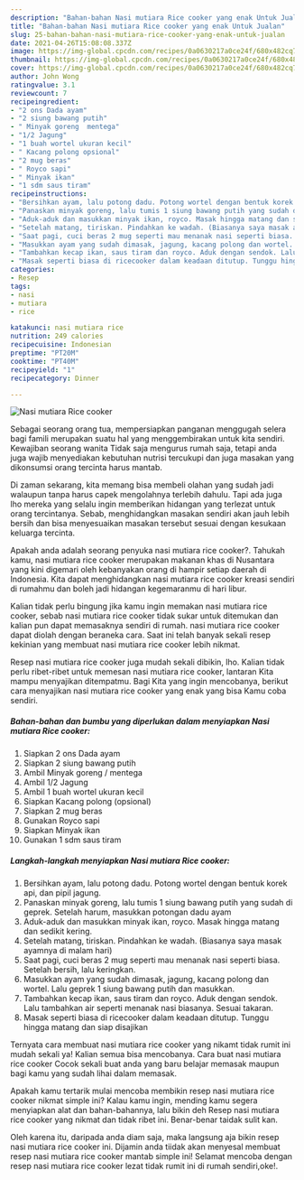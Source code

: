 ```yaml
---
description: "Bahan-bahan Nasi mutiara Rice cooker yang enak Untuk Jualan"
title: "Bahan-bahan Nasi mutiara Rice cooker yang enak Untuk Jualan"
slug: 25-bahan-bahan-nasi-mutiara-rice-cooker-yang-enak-untuk-jualan
date: 2021-04-26T15:08:08.337Z
image: https://img-global.cpcdn.com/recipes/0a0630217a0ce24f/680x482cq70/nasi-mutiara-rice-cooker-foto-resep-utama.jpg
thumbnail: https://img-global.cpcdn.com/recipes/0a0630217a0ce24f/680x482cq70/nasi-mutiara-rice-cooker-foto-resep-utama.jpg
cover: https://img-global.cpcdn.com/recipes/0a0630217a0ce24f/680x482cq70/nasi-mutiara-rice-cooker-foto-resep-utama.jpg
author: John Wong
ratingvalue: 3.1
reviewcount: 7
recipeingredient:
- "2 ons Dada ayam"
- "2 siung bawang putih"
- " Minyak goreng  mentega"
- "1/2 Jagung"
- "1 buah wortel ukuran kecil"
- " Kacang polong opsional"
- "2 mug beras"
- " Royco sapi"
- " Minyak ikan"
- "1 sdm saus tiram"
recipeinstructions:
- "Bersihkan ayam, lalu potong dadu. Potong wortel dengan bentuk korek api, dan pipil jagung."
- "Panaskan minyak goreng, lalu tumis 1 siung bawang putih yang sudah di geprek. Setelah harum, masukkan potongan dadu ayam"
- "Aduk-aduk dan masukkan minyak ikan, royco. Masak hingga matang dan sedikit kering."
- "Setelah matang, tiriskan. Pindahkan ke wadah. (Biasanya saya masak ayamnya di malam hari)"
- "Saat pagi, cuci beras 2 mug seperti mau menanak nasi seperti biasa. Setelah bersih, lalu keringkan."
- "Masukkan ayam yang sudah dimasak, jagung, kacang polong dan wortel. Lalu geprek 1 siung bawang putih dan masukkan."
- "Tambahkan kecap ikan, saus tiram dan royco. Aduk dengan sendok. Lalu tambahkan air seperti menanak nasi biasanya. Sesuai takaran."
- "Masak seperti biasa di ricecooker dalam keadaan ditutup. Tunggu hingga matang dan siap disajikan"
categories:
- Resep
tags:
- nasi
- mutiara
- rice

katakunci: nasi mutiara rice 
nutrition: 249 calories
recipecuisine: Indonesian
preptime: "PT20M"
cooktime: "PT40M"
recipeyield: "1"
recipecategory: Dinner

---
```



![Nasi mutiara Rice cooker](https://img-global.cpcdn.com/recipes/0a0630217a0ce24f/680x482cq70/nasi-mutiara-rice-cooker-foto-resep-utama.jpg)

Sebagai seorang orang tua, mempersiapkan panganan menggugah selera bagi famili merupakan suatu hal yang menggembirakan untuk kita sendiri. Kewajiban seorang  wanita Tidak saja mengurus rumah saja, tetapi anda juga wajib menyediakan kebutuhan nutrisi tercukupi dan juga masakan yang dikonsumsi orang tercinta harus mantab.

Di zaman  sekarang, kita memang bisa membeli olahan yang sudah jadi walaupun tanpa harus capek mengolahnya terlebih dahulu. Tapi ada juga lho mereka yang selalu ingin memberikan hidangan yang terlezat untuk orang tercintanya. Sebab, menghidangkan masakan sendiri akan jauh lebih bersih dan bisa menyesuaikan masakan tersebut sesuai dengan kesukaan keluarga tercinta. 



Apakah anda adalah seorang penyuka nasi mutiara rice cooker?. Tahukah kamu, nasi mutiara rice cooker merupakan makanan khas di Nusantara yang kini digemari oleh kebanyakan orang di hampir setiap daerah di Indonesia. Kita dapat menghidangkan nasi mutiara rice cooker kreasi sendiri di rumahmu dan boleh jadi hidangan kegemaranmu di hari libur.

Kalian tidak perlu bingung jika kamu ingin memakan nasi mutiara rice cooker, sebab nasi mutiara rice cooker tidak sukar untuk ditemukan dan kalian pun dapat memasaknya sendiri di rumah. nasi mutiara rice cooker dapat diolah dengan beraneka cara. Saat ini telah banyak sekali resep kekinian yang membuat nasi mutiara rice cooker lebih nikmat.

Resep nasi mutiara rice cooker juga mudah sekali dibikin, lho. Kalian tidak perlu ribet-ribet untuk memesan nasi mutiara rice cooker, lantaran Kita mampu menyajikan ditempatmu. Bagi Kita yang ingin mencobanya, berikut cara menyajikan nasi mutiara rice cooker yang enak yang bisa Kamu coba sendiri.

<!--inarticleads1-->

##### Bahan-bahan dan bumbu yang diperlukan dalam menyiapkan Nasi mutiara Rice cooker:

1. Siapkan 2 ons Dada ayam
1. Siapkan 2 siung bawang putih
1. Ambil  Minyak goreng / mentega
1. Ambil 1/2 Jagung
1. Ambil 1 buah wortel ukuran kecil
1. Siapkan  Kacang polong (opsional)
1. Siapkan 2 mug beras
1. Gunakan  Royco sapi
1. Siapkan  Minyak ikan
1. Gunakan 1 sdm saus tiram




<!--inarticleads2-->

##### Langkah-langkah menyiapkan Nasi mutiara Rice cooker:

1. Bersihkan ayam, lalu potong dadu. Potong wortel dengan bentuk korek api, dan pipil jagung.
1. Panaskan minyak goreng, lalu tumis 1 siung bawang putih yang sudah di geprek. Setelah harum, masukkan potongan dadu ayam
1. Aduk-aduk dan masukkan minyak ikan, royco. Masak hingga matang dan sedikit kering.
1. Setelah matang, tiriskan. Pindahkan ke wadah. (Biasanya saya masak ayamnya di malam hari)
1. Saat pagi, cuci beras 2 mug seperti mau menanak nasi seperti biasa. Setelah bersih, lalu keringkan.
1. Masukkan ayam yang sudah dimasak, jagung, kacang polong dan wortel. Lalu geprek 1 siung bawang putih dan masukkan.
1. Tambahkan kecap ikan, saus tiram dan royco. Aduk dengan sendok. Lalu tambahkan air seperti menanak nasi biasanya. Sesuai takaran.
1. Masak seperti biasa di ricecooker dalam keadaan ditutup. Tunggu hingga matang dan siap disajikan




Ternyata cara membuat nasi mutiara rice cooker yang nikamt tidak rumit ini mudah sekali ya! Kalian semua bisa mencobanya. Cara buat nasi mutiara rice cooker Cocok sekali buat anda yang baru belajar memasak maupun bagi kamu yang sudah lihai dalam memasak.

Apakah kamu tertarik mulai mencoba membikin resep nasi mutiara rice cooker nikmat simple ini? Kalau kamu ingin, mending kamu segera menyiapkan alat dan bahan-bahannya, lalu bikin deh Resep nasi mutiara rice cooker yang nikmat dan tidak ribet ini. Benar-benar taidak sulit kan. 

Oleh karena itu, daripada anda diam saja, maka langsung aja bikin resep nasi mutiara rice cooker ini. Dijamin anda tiidak akan menyesal membuat resep nasi mutiara rice cooker mantab simple ini! Selamat mencoba dengan resep nasi mutiara rice cooker lezat tidak rumit ini di rumah sendiri,oke!.

